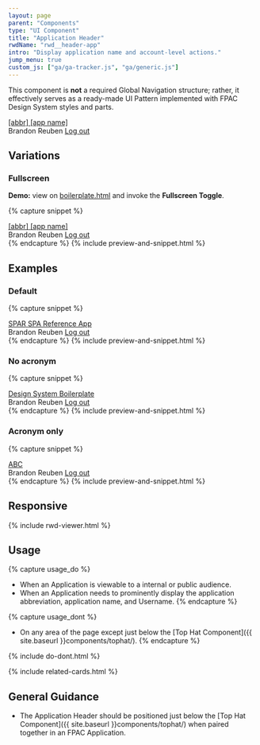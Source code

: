 ```yaml
---
layout: page
parent: "Components"
type: "UI Component"
title: "Application Header"
rwdName: "rwd__header-app"
intro: "Display application name and account-level actions."
jump_menu: true
custom_js: ["ga/ga-tracker.js", "ga/generic.js"]
---
```


This component is **not** a required Global Navigation structure; rather, it effectively serves as a ready-made UI Pattern implemented with FPAC Design System styles and parts.

<div class="ds-preview">
  <div class="fsa-header-app">
    <div class="fsa-header-app__bd">
      <div class="fsa-header-app__primary">
        <a class="fsa-header-app__home-link" href="boilerplate.html" title="Link to YAFANS home">
          <span class="fsa-header-app__app-name">
            <abbr class="fsa-header-app__app-abbr">[abbr]</abbr>
            <span class="fsa-header-app__app-full">[app name]</span>
          </span>
        </a>
      </div>
      <div class="fsa-header-app__secondary">
        <span class="fsa-header-app__profile">
          <span class="fsa-header-app__profile-name">Brandon Reuben</span>
          <a href="https://www.eauth.usda.gov/Logout/logoff.asp" class="fsa-header-app__profile-link">Log out</a>
        </span>
      </div>
    </div>
  </div>
</div>

## Variations

### Fullscreen

<div class="fsa-alert fsa-alert--info fsa-alert--no-icon">
  <div class="fsa-alert__body">
    <p class="fsa-alert__text"><strong>Demo:</strong> view on <a href="https://usda-fsa.github.io/fsa-style/boilerplate.html">boilerplate.html</a> and invoke the <strong>Fullscreen Toggle</strong>.</p>
  </div>
</div>

{% capture snippet %}
<div class="fsa-header-app fsa-header-app--fullscreen">
  <div class="fsa-header-app__bd">
    <div class="fsa-header-app__primary">
      <a class="fsa-header-app__home-link" href="boilerplate.html" title="Link to YAFANS home">
        <span class="fsa-header-app__app-name">
          <abbr class="fsa-header-app__app-abbr">[abbr]</abbr>
          <span class="fsa-header-app__app-full">[app name]</span>
        </span>
      </a>
    </div>
    <div class="fsa-header-app__secondary">
      <span class="fsa-header-app__profile">
        <span class="fsa-header-app__profile-name">Brandon Reuben</span>
        <a href="https://www.eauth.usda.gov/Logout/logoff.asp" class="fsa-header-app__profile-link">Log out</a>
      </span>
    </div>
  </div>
</div>
{% endcapture %}
{% include preview-and-snippet.html %}

## Examples

### Default

{% capture snippet %}
<div class="fsa-header-app">
  <div class="fsa-header-app__bd">
    <div class="fsa-header-app__primary">
      <a class="fsa-header-app__home-link" href="boilerplate.html" title="Link to YAFANS home">
        <span class="fsa-header-app__app-name">
          <abbr class="fsa-header-app__app-abbr">SPAR</abbr>
          <span class="fsa-header-app__app-full">SPA Reference App</span>
        </span>
      </a>
    </div>
    <div class="fsa-header-app__secondary">
      <span class="fsa-header-app__profile">
        <span class="fsa-header-app__profile-name">Brandon Reuben</span>
        <a href="https://www.eauth.usda.gov/Logout/logoff.asp" class="fsa-header-app__profile-link">Log out</a>
      </span>
    </div>
  </div>
</div>
{% endcapture %}
{% include preview-and-snippet.html %}

### No acronym

{% capture snippet %}
<div class="fsa-header-app">
  <div class="fsa-header-app__bd">
    <div class="fsa-header-app__primary">
      <a class="fsa-header-app__home-link" href="boilerplate.html" title="Link to YAFANS home">
        <span class="fsa-header-app__app-name">
          <span class="fsa-header-app__app-full">Design System Boilerplate</span>
        </span>
      </a>
    </div>
    <div class="fsa-header-app__secondary">
      <span class="fsa-header-app__profile">
        <span class="fsa-header-app__profile-name">Brandon Reuben</span>
        <a href="https://www.eauth.usda.gov/Logout/logoff.asp" class="fsa-header-app__profile-link">Log out</a>
      </span>
    </div>
  </div>
</div>
{% endcapture %}
{% include preview-and-snippet.html %}

### Acronym only

{% capture snippet %}
<div class="fsa-header-app">
  <div class="fsa-header-app__bd">
    <div class="fsa-header-app__primary">
      <a class="fsa-header-app__home-link" href="boilerplate.html" title="Link to YAFANS home">
        <span class="fsa-header-app__app-name">
          <abbr class="fsa-header-app__app-abbr">ABC</abbr>
        </span>
      </a>
    </div>
    <div class="fsa-header-app__secondary">
      <span class="fsa-header-app__profile">
        <span class="fsa-header-app__profile-name">Brandon Reuben</span>
        <a href="https://www.eauth.usda.gov/Logout/logoff.asp" class="fsa-header-app__profile-link">Log out</a>
      </span>
    </div>
  </div>
</div>
{% endcapture %}
{% include preview-and-snippet.html %}

## Responsive

{% include rwd-viewer.html %}

## Usage

{% capture usage_do %}
* When an Application is viewable to a internal or public audience.
* When an Application needs to prominently display the application abbreviation, application name, and Username.
{% endcapture %}

{% capture usage_dont %}
* On any area of the page except just below the [Top Hat Component]({{ site.baseurl }}components/tophat/).
{% endcapture %}

{% include do-dont.html %}

{% include related-cards.html %}

## General Guidance

* The Application Header should be positioned just below the [Top Hat Component]({{ site.baseurl }}components/tophat/) when paired together in an FPAC Application.
